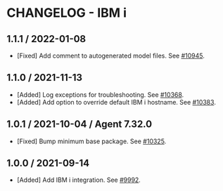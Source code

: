 # CHANGELOG - IBM i

## 1.1.1 / 2022-01-08

* [Fixed] Add comment to autogenerated model files. See [#10945](https://github.com/DataDog/integrations-core/pull/10945).

## 1.1.0 / 2021-11-13

* [Added] Log exceptions for troubleshooting. See [#10368](https://github.com/DataDog/integrations-core/pull/10368).
* [Added] Add option to override default IBM i hostname. See [#10383](https://github.com/DataDog/integrations-core/pull/10383).

## 1.0.1 / 2021-10-04 / Agent 7.32.0

* [Fixed] Bump minimum base package. See [#10325](https://github.com/DataDog/integrations-core/pull/10325).

## 1.0.0 / 2021-09-14

* [Added] Add IBM i integration. See [#9992](https://github.com/DataDog/integrations-core/pull/9992).

